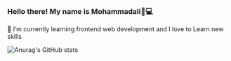 ### Hello there! My name is Mohammadali👋💻
🌱 I’m currently learning frontend web development and I love to Learn new skills 

![Anurag's GitHub stats](https://github-readme-stats.vercel.app/api?username=Mohammadali-mirzaee&theme=tokyonight&show_icons=true)

<!--
**Mohammadali-mirzaee/Mohammadali-mirzaee** is a ✨ _special_ ✨ repository because its `README.md` (this file) appears on your GitHub profile.
-->



